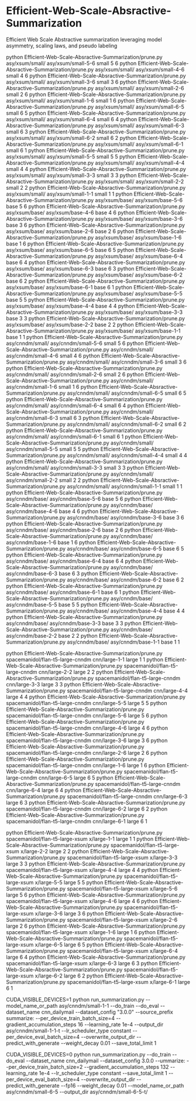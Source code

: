 # Efficient-Web-Scale-Absractive-Summarization
Efficient Web Scale Abstractive summarization leveraging model asymmetry, scaling laws, and pseudo labeling


python Efficient-Web-Scale-Absractive-Summarization/prune.py asy/xsum/small/ asy/xsum/small-5-6 small 5 6
python Efficient-Web-Scale-Absractive-Summarization/prune.py asy/xsum/small/ asy/xsum/small-4-6 small 4 6
python Efficient-Web-Scale-Absractive-Summarization/prune.py asy/xsum/small/ asy/xsum/small-3-6 small 3 6
python Efficient-Web-Scale-Absractive-Summarization/prune.py asy/xsum/small/ asy/xsum/small-2-6 small 2 6
python Efficient-Web-Scale-Absractive-Summarization/prune.py asy/xsum/small/ asy/xsum/small-1-6 small 1 6
python Efficient-Web-Scale-Absractive-Summarization/prune.py asy/xsum/small/ asy/xsum/small-6-5 small 6 5
python Efficient-Web-Scale-Absractive-Summarization/prune.py asy/xsum/small/ asy/xsum/small-6-4 small 6 4
python Efficient-Web-Scale-Absractive-Summarization/prune.py asy/xsum/small/ asy/xsum/small-6-3 small 6 3
python Efficient-Web-Scale-Absractive-Summarization/prune.py asy/xsum/small/ asy/xsum/small-6-2 small 6 2
python Efficient-Web-Scale-Absractive-Summarization/prune.py asy/xsum/small/ asy/xsum/small-6-1 small 6 1
python Efficient-Web-Scale-Absractive-Summarization/prune.py asy/xsum/small/ asy/xsum/small-5-5 small 5 5
python Efficient-Web-Scale-Absractive-Summarization/prune.py asy/xsum/small/ asy/xsum/small-4-4 small 4 4
python Efficient-Web-Scale-Absractive-Summarization/prune.py asy/xsum/small/ asy/xsum/small-3-3 small 3 3
python Efficient-Web-Scale-Absractive-Summarization/prune.py asy/xsum/small/ asy/xsum/small-2-2 small 2 2
python Efficient-Web-Scale-Absractive-Summarization/prune.py asy/xsum/small/ asy/xsum/small-1-1 small 1 1
python Efficient-Web-Scale-Absractive-Summarization/prune.py asy/xsum/base/ asy/xsum/base-5-6 base 5 6
python Efficient-Web-Scale-Absractive-Summarization/prune.py asy/xsum/base/ asy/xsum/base-4-6 base 4 6
python Efficient-Web-Scale-Absractive-Summarization/prune.py asy/xsum/base/ asy/xsum/base-3-6 base 3 6
python Efficient-Web-Scale-Absractive-Summarization/prune.py asy/xsum/base/ asy/xsum/base-2-6 base 2 6
python Efficient-Web-Scale-Absractive-Summarization/prune.py asy/xsum/base/ asy/xsum/base-1-6 base 1 6
python Efficient-Web-Scale-Absractive-Summarization/prune.py asy/xsum/base/ asy/xsum/base-6-5 base 6 5
python Efficient-Web-Scale-Absractive-Summarization/prune.py asy/xsum/base/ asy/xsum/base-6-4 base 6 4
python Efficient-Web-Scale-Absractive-Summarization/prune.py asy/xsum/base/ asy/xsum/base-6-3 base 6 3
python Efficient-Web-Scale-Absractive-Summarization/prune.py asy/xsum/base/ asy/xsum/base-6-2 base 6 2
python Efficient-Web-Scale-Absractive-Summarization/prune.py asy/xsum/base/ asy/xsum/base-6-1 base 6 1
python Efficient-Web-Scale-Absractive-Summarization/prune.py asy/xsum/base/ asy/xsum/base-5-5 base 5 5
python Efficient-Web-Scale-Absractive-Summarization/prune.py asy/xsum/base/ asy/xsum/base-4-4 base 4 4
python Efficient-Web-Scale-Absractive-Summarization/prune.py asy/xsum/base/ asy/xsum/base-3-3 base 3 3
python Efficient-Web-Scale-Absractive-Summarization/prune.py asy/xsum/base/ asy/xsum/base-2-2 base 2 2
python Efficient-Web-Scale-Absractive-Summarization/prune.py asy/xsum/base/ asy/xsum/base-1-1 base 1 1
python Efficient-Web-Scale-Absractive-Summarization/prune.py asy/cnndm/small/ asy/cnndm/small-5-6 small 5 6
python Efficient-Web-Scale-Absractive-Summarization/prune.py asy/cnndm/small/ asy/cnndm/small-4-6 small 4 6
python Efficient-Web-Scale-Absractive-Summarization/prune.py asy/cnndm/small/ asy/cnndm/small-3-6 small 3 6
python Efficient-Web-Scale-Absractive-Summarization/prune.py asy/cnndm/small/ asy/cnndm/small-2-6 small 2 6
python Efficient-Web-Scale-Absractive-Summarization/prune.py asy/cnndm/small/ asy/cnndm/small-1-6 small 1 6
python Efficient-Web-Scale-Absractive-Summarization/prune.py asy/cnndm/small/ asy/cnndm/small-6-5 small 6 5
python Efficient-Web-Scale-Absractive-Summarization/prune.py asy/cnndm/small/ asy/cnndm/small-6-4 small 6 4
python Efficient-Web-Scale-Absractive-Summarization/prune.py asy/cnndm/small/ asy/cnndm/small-6-3 small 6 3
python Efficient-Web-Scale-Absractive-Summarization/prune.py asy/cnndm/small/ asy/cnndm/small-6-2 small 6 2
python Efficient-Web-Scale-Absractive-Summarization/prune.py asy/cnndm/small/ asy/cnndm/small-6-1 small 6 1
python Efficient-Web-Scale-Absractive-Summarization/prune.py asy/cnndm/small/ asy/cnndm/small-5-5 small 5 5
python Efficient-Web-Scale-Absractive-Summarization/prune.py asy/cnndm/small/ asy/cnndm/small-4-4 small 4 4
python Efficient-Web-Scale-Absractive-Summarization/prune.py asy/cnndm/small/ asy/cnndm/small-3-3 small 3 3
python Efficient-Web-Scale-Absractive-Summarization/prune.py asy/cnndm/small/ asy/cnndm/small-2-2 small 2 2
python Efficient-Web-Scale-Absractive-Summarization/prune.py asy/cnndm/small/ asy/cnndm/small-1-1 small 1 1
python Efficient-Web-Scale-Absractive-Summarization/prune.py asy/cnndm/base/ asy/cnndm/base-5-6 base 5 6
python Efficient-Web-Scale-Absractive-Summarization/prune.py asy/cnndm/base/ asy/cnndm/base-4-6 base 4 6
python Efficient-Web-Scale-Absractive-Summarization/prune.py asy/cnndm/base/ asy/cnndm/base-3-6 base 3 6
python Efficient-Web-Scale-Absractive-Summarization/prune.py asy/cnndm/base/ asy/cnndm/base-2-6 base 2 6
python Efficient-Web-Scale-Absractive-Summarization/prune.py asy/cnndm/base/ asy/cnndm/base-1-6 base 1 6
python Efficient-Web-Scale-Absractive-Summarization/prune.py asy/cnndm/base/ asy/cnndm/base-6-5 base 6 5
python Efficient-Web-Scale-Absractive-Summarization/prune.py asy/cnndm/base/ asy/cnndm/base-6-4 base 6 4
python Efficient-Web-Scale-Absractive-Summarization/prune.py asy/cnndm/base/ asy/cnndm/base-6-3 base 6 3
python Efficient-Web-Scale-Absractive-Summarization/prune.py asy/cnndm/base/ asy/cnndm/base-6-2 base 6 2
python Efficient-Web-Scale-Absractive-Summarization/prune.py asy/cnndm/base/ asy/cnndm/base-6-1 base 6 1
python Efficient-Web-Scale-Absractive-Summarization/prune.py asy/cnndm/base/ asy/cnndm/base-5-5 base 5 5
python Efficient-Web-Scale-Absractive-Summarization/prune.py asy/cnndm/base/ asy/cnndm/base-4-4 base 4 4
python Efficient-Web-Scale-Absractive-Summarization/prune.py asy/cnndm/base/ asy/cnndm/base-3-3 base 3 3
python Efficient-Web-Scale-Absractive-Summarization/prune.py asy/cnndm/base/ asy/cnndm/base-2-2 base 2 2
python Efficient-Web-Scale-Absractive-Summarization/prune.py asy/cnndm/base/ asy/cnndm/base-1-1 base 1 1


python Efficient-Web-Scale-Absractive-Summarization/prune.py spacemanidol/flan-t5-large-cnndm cnn/large-1-1 large 1 1
python Efficient-Web-Scale-Absractive-Summarization/prune.py spacemanidol/flan-t5-large-cnndm cnn/large-2-2 large 2 2
python Efficient-Web-Scale-Absractive-Summarization/prune.py spacemanidol/flan-t5-large-cnndm cnn/large-3-3 large 3 3
python Efficient-Web-Scale-Absractive-Summarization/prune.py spacemanidol/flan-t5-large-cnndm cnn/large-4-4 large 4 4
python Efficient-Web-Scale-Absractive-Summarization/prune.py spacemanidol/flan-t5-large-cnndm cnn/large-5-5 large 5 5
python Efficient-Web-Scale-Absractive-Summarization/prune.py spacemanidol/flan-t5-large-cnndm cnn/large-5-6 large 5 6
python Efficient-Web-Scale-Absractive-Summarization/prune.py spacemanidol/flan-t5-large-cnndm cnn/large-4-6 large 4 6
python Efficient-Web-Scale-Absractive-Summarization/prune.py spacemanidol/flan-t5-large-cnndm cnn/large-3-6 large 3 6
python Efficient-Web-Scale-Absractive-Summarization/prune.py spacemanidol/flan-t5-large-cnndm cnn/large-2-6 large 2 6
python Efficient-Web-Scale-Absractive-Summarization/prune.py spacemanidol/flan-t5-large-cnndm cnn/large-1-6 large 1 6
python Efficient-Web-Scale-Absractive-Summarization/prune.py spacemanidol/flan-t5-large-cnndm cnn/large-6-5 large 6 5
python Efficient-Web-Scale-Absractive-Summarization/prune.py spacemanidol/flan-t5-large-cnndm cnn/large-6-4 large 6 4
python Efficient-Web-Scale-Absractive-Summarization/prune.py spacemanidol/flan-t5-large-cnndm cnn/large-6-3 large 6 3
python Efficient-Web-Scale-Absractive-Summarization/prune.py spacemanidol/flan-t5-large-cnndm cnn/large-6-2 large 6 2
python Efficient-Web-Scale-Absractive-Summarization/prune.py spacemanidol/flan-t5-large-cnndm cnn/large-6-1 large 6 1

python Efficient-Web-Scale-Absractive-Summarization/prune.py spacemanidol/flan-t5-large-xsum x/large-1-1 large 1 1
python Efficient-Web-Scale-Absractive-Summarization/prune.py spacemanidol/flan-t5-large-xsum x/large-2-2 large 2 2
python Efficient-Web-Scale-Absractive-Summarization/prune.py spacemanidol/flan-t5-large-xsum x/large-3-3 large 3 3
python Efficient-Web-Scale-Absractive-Summarization/prune.py spacemanidol/flan-t5-large-xsum x/large-4-4 large 4 4
python Efficient-Web-Scale-Absractive-Summarization/prune.py spacemanidol/flan-t5-large-xsum x/large-5-5 large 5 5
python Efficient-Web-Scale-Absractive-Summarization/prune.py spacemanidol/flan-t5-large-xsum x/large-5-6 large 5 6
python Efficient-Web-Scale-Absractive-Summarization/prune.py spacemanidol/flan-t5-large-xsum x/large-4-6 large 4 6
python Efficient-Web-Scale-Absractive-Summarization/prune.py spacemanidol/flan-t5-large-xsum x/large-3-6 large 3 6
python Efficient-Web-Scale-Absractive-Summarization/prune.py spacemanidol/flan-t5-large-xsum x/large-2-6 large 2 6
python Efficient-Web-Scale-Absractive-Summarization/prune.py spacemanidol/flan-t5-large-xsum x/large-1-6 large 1 6
python Efficient-Web-Scale-Absractive-Summarization/prune.py spacemanidol/flan-t5-large-xsum x/large-6-5 large 6 5
python Efficient-Web-Scale-Absractive-Summarization/prune.py spacemanidol/flan-t5-large-xsum x/large-6-4 large 6 4
python Efficient-Web-Scale-Absractive-Summarization/prune.py spacemanidol/flan-t5-large-xsum x/large-6-3 large 6 3
python Efficient-Web-Scale-Absractive-Summarization/prune.py spacemanidol/flan-t5-large-xsum x/large-6-2 large 6 2
python Efficient-Web-Scale-Absractive-Summarization/prune.py spacemanidol/flan-t5-large-xsum x/large-6-1 large 6 1

CUDA_VISIBLE_DEVICES=1 python run_summarization.py     --model_name_or_path asy/cnndm/small-1-1     --do_train     --do_eval     --dataset_name cnn_dailymail     --dataset_config "3.0.0"     --source_prefix summarize:       --per_device_train_batch_size=4 --gradient_accumulation_steps 16  --learning_rate 1e-4 --output_dir asy/cnndm/small-1-1-t --lr_scheduler_type constant    --per_device_eval_batch_size=4     --overwrite_output_dir     --predict_with_generate  --weight_decay 0.01 --save_total_limit 1


 CUDA_VISIBLE_DEVICES=0 python run_summarization.py --do_train --do_eval --dataset_name cnn_dailymail --dataset_config 3.0.0 --ummarize: --per_device_train_batch_size=2 --gradient_accumulation_steps 132 --learning_rate 1e-4 --lr_scheduler_type constant --save_total_limit 1 --per_device_eval_batch_size=4 --overwrite_output_dir --predict_with_generate --fp16 --weight_decay 0.01 --model_name_or_path asy/cnndm/small-6-5 --output_dir asy/cnndm/small-6-5-t/



